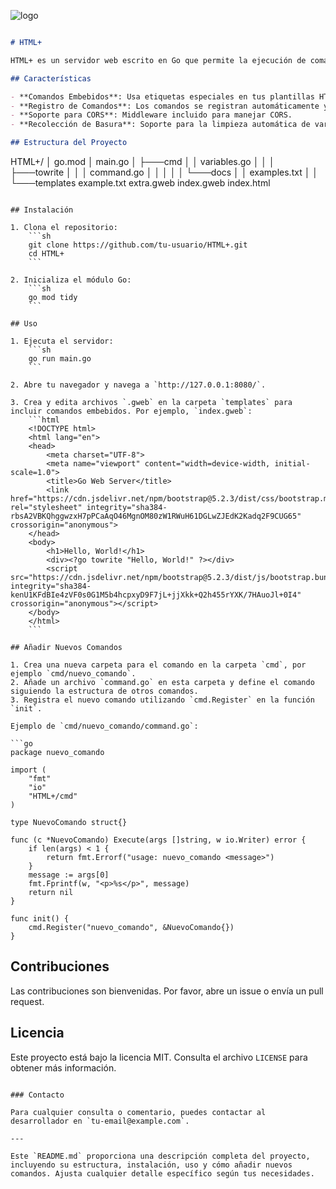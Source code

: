 ![logo](https://i3.wp.com/raw.githubusercontent.com/Quamagi/htmlplus/main/logo.png)
```markdown

# HTML+

HTML+ es un servidor web escrito en Go que permite la ejecución de comandos embebidos en plantillas HTML. Este proyecto está diseñado para ser una herramienta flexible y extensible para desarrollar aplicaciones web dinámicas utilizando el lenguaje de programación Go.

## Características

- **Comandos Embebidos**: Usa etiquetas especiales en tus plantillas HTML para ejecutar comandos Go.
- **Registro de Comandos**: Los comandos se registran automáticamente y están disponibles para su uso en plantillas.
- **Soporte para CORS**: Middleware incluido para manejar CORS.
- **Recolección de Basura**: Soporte para la limpieza automática de variables almacenadas en memoria.

## Estructura del Proyecto

```
HTML+/
│   go.mod
│   main.go
│
├───cmd
│   │   variables.go
│   │
│   ├───towrite
│   │   │   command.go
│   │   │
│   │   └───docs
│   │           examples.txt
│   │
└───templates
        example.txt
        extra.gweb
        index.gweb
        index.html
```

## Instalación

1. Clona el repositorio:
    ```sh
    git clone https://github.com/tu-usuario/HTML+.git
    cd HTML+
    ```

2. Inicializa el módulo Go:
    ```sh
    go mod tidy
    ```

## Uso

1. Ejecuta el servidor:
    ```sh
    go run main.go
    ```

2. Abre tu navegador y navega a `http://127.0.0.1:8080/`.

3. Crea y edita archivos `.gweb` en la carpeta `templates` para incluir comandos embebidos. Por ejemplo, `index.gweb`:
    ```html
    <!DOCTYPE html>
    <html lang="en">
    <head>
        <meta charset="UTF-8">
        <meta name="viewport" content="width=device-width, initial-scale=1.0">
        <title>Go Web Server</title>
        <link href="https://cdn.jsdelivr.net/npm/bootstrap@5.2.3/dist/css/bootstrap.min.css" rel="stylesheet" integrity="sha384-rbsA2VBKQhggwzxH7pPCaAqO46MgnOM80zW1RWuH61DGLwZJEdK2Kadq2F9CUG65" crossorigin="anonymous">
    </head>
    <body>
        <h1>Hello, World!</h1>
        <div><?go towrite "Hello, World!" ?></div>
        <script src="https://cdn.jsdelivr.net/npm/bootstrap@5.2.3/dist/js/bootstrap.bundle.min.js" integrity="sha384-kenU1KFdBIe4zVF0s0G1M5b4hcpxyD9F7jL+jjXkk+Q2h455rYXK/7HAuoJl+0I4" crossorigin="anonymous"></script>
    </body>
    </html>
    ```

## Añadir Nuevos Comandos

1. Crea una nueva carpeta para el comando en la carpeta `cmd`, por ejemplo `cmd/nuevo_comando`.
2. Añade un archivo `command.go` en esta carpeta y define el comando siguiendo la estructura de otros comandos.
3. Registra el nuevo comando utilizando `cmd.Register` en la función `init`.

Ejemplo de `cmd/nuevo_comando/command.go`:

```go
package nuevo_comando

import (
    "fmt"
    "io"
    "HTML+/cmd"
)

type NuevoComando struct{}

func (c *NuevoComando) Execute(args []string, w io.Writer) error {
    if len(args) < 1 {
        return fmt.Errorf("usage: nuevo_comando <message>")
    }
    message := args[0]
    fmt.Fprintf(w, "<p>%s</p>", message)
    return nil
}

func init() {
    cmd.Register("nuevo_comando", &NuevoComando{})
}
```

## Contribuciones

Las contribuciones son bienvenidas. Por favor, abre un issue o envía un pull request.

## Licencia

Este proyecto está bajo la licencia MIT. Consulta el archivo `LICENSE` para obtener más información.
```

### Contacto

Para cualquier consulta o comentario, puedes contactar al desarrollador en `tu-email@example.com`.

---

Este `README.md` proporciona una descripción completa del proyecto, incluyendo su estructura, instalación, uso y cómo añadir nuevos comandos. Ajusta cualquier detalle específico según tus necesidades.
